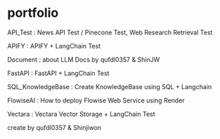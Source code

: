 # portfolio

API_Test : News API Test / Pinecone Test, Web Research Retrieval Test

APIFY : APIFY + LangChain Test

Document : about LLM Docs by qufdl0357 & ShinJW

FastAPI : FastAPI + LangChain Test

SQL_KnowledgeBase : Create KnowledgeBase using SQL + Langchain

FlowiseAI : How to deploy Flowise Web Service using Render

Vectara : Vectara Vector Storage + LangChain Test 


create by qufdl0357 & Shinjiwon
